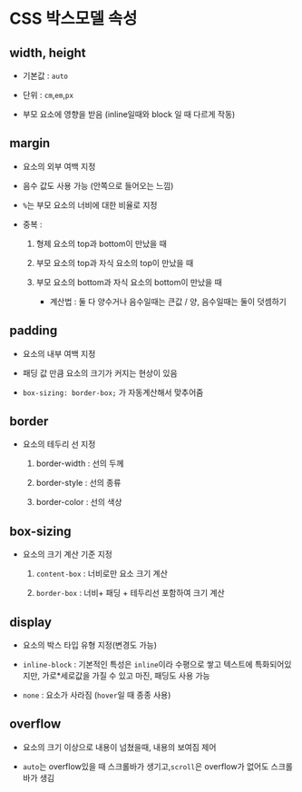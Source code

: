 # CSS 박스모델 속성

## width, height

- 기본값 : `auto`

- 단위 : `cm`,`em`,`px`

- 부모 요소에 영향을 받음 (inline일때와 block 일 때 다르게 작동)

## margin

- 요소의 외부 여백 지정

- 음수 값도 사용 가능 (안쪽으로 들어오는 느낌)

- `%`는 부모 요소의 너비에 대한 비율로 지정

- 중복 :
	
	1. 형제 요소의 top과 bottom이 만났을 때 

	2. 부모 요소의 top과 자식 요소의 top이 만났을 때

	3. 부모 요소의 bottom과 자식 요소의 bottom이 만났을 때

		- 계산법 : 둘 다 양수거나 음수일때는 큰값 / 양, 음수일때는 둘이 덧셈하기

## padding

- 요소의 내부 여백 지정

- 패딩 값 만큼 요소의 크기가 커지는 현상이 있음

- `box-sizing: border-box;` 가 자동계산해서 맞추어줌

## border

- 요소의 테두리 선 지정

	1. border-width : 선의 두께

	2. border-style : 선의 종류

	3. border-color : 선의 색상

## box-sizing

- 요소의 크기 계산 기준 지정

	1. `content-box` : 너비로만 요소 크기 계산

	2. `border-box` : 너비+ 패딩 + 테두리선 포함하여 크기 계산

## display

- 요소의 박스 타입 유형 지정(변경도 가능)

- `inline-block` : 기본적인 특성은 `inline`이라 수평으로 쌓고 텍스트에 특화되어있지만, 가로*세로값을 가질 수 있고 마진, 패딩도 사용 가능

- `none` : 요소가 사라짐 (`hover`일 때 종종 사용)

## overflow

- 요소의 크기 이상으로 내용이 넘쳤을때, 내용의 보여짐 제어

- `auto`는 overflow있을 때 스크롤바가 생기고,`scroll`은 overflow가 없어도 스크롤바가 생김  
